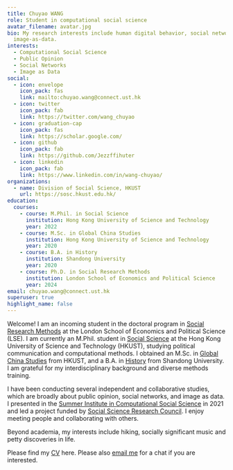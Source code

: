 ```yaml
---
title: Chuyao WANG
role: Student in computational social science
avatar_filename: avatar.jpg
bio: My research interests include human digital behavior, social networks and
  image-as-data.
interests:
  - Computational Social Science
  - Public Opinion
  - Social Networks
  - Image as Data
social:
  - icon: envelope
    icon_pack: fas
    link: mailto:chuyao.wang@connect.ust.hk
  - icon: twitter
    icon_pack: fab
    link: https://twitter.com/wang_chuyao
  - icon: graduation-cap
    icon_pack: fas
    link: https://scholar.google.com/
  - icon: github
    icon_pack: fab
    link: https://github.com/Jezzffihuter
  - icon: linkedin
    icon_pack: fab
    link: https://www.linkedin.com/in/wang-chuyao/
organizations:
  - name: Division of Social Science, HKUST
    url: https://sosc.hkust.edu.hk/
education:
  courses:
    - course: M.Phil. in Social Science
      institution: Hong Kong University of Science and Technology
      year: 2022
    - course: M.Sc. in Global China Studies
      institution: Hong Kong University of Science and Technology
      year: 2020
    - course: B.A. in History
      institution: Shandong University
      year: 2020
    - course: Ph.D. in Social Research Methods
      institution: London School of Economics and Political Science
      year: 2024
email: chuyao.wang@connect.ust.hk
superuser: true
highlight_name: false
---
```

Welcome! I am an incoming student in the doctoral program in [Social Research Methods](https://www.lse.ac.uk/Methodology/Study/PhD-Social-Research-Methods/PhD-Social-Research-Methods) at the London School of Economics and Political Science (LSE). I am currently an M.Phil. student in [Social Science](https://sosc.hkust.edu.hk/teaching_learning/mphil_social_science) at the Hong Kong University of Science and Technology (HKUST), studying political communication and computational methods. I obtained an M.Sc. in [Global China Studies](https://shss.hkust.edu.hk/tpg/mgcs/index) from HKUST, and a B.A. in [History](http://en.history.sdu.edu.cn/info/1006/1013.htm) from Shandong University. I am grateful for my interdisciplinary background and diverse methods training. 

I have been conducting several independent and collaborative studies, which are broadly about public opinion, social networks, and image as data. I presented in the [Summer Institute in Computational Social Science](https://sicss.io/) in 2021 and led a project funded by [Social Science Research Council](https://www.ssrc.org/). I enjoy meeting people and collaborating with others.

Beyond academia, my interests include hiking, socially significant music and petty discoveries in life.

Please find my [CV](https://github.com/Jezzffihuter/starter-academic-website/blob/master/static/uploads/CV-ChuyaoWANG-Dec2021.pdf) here. Please also [email me](<mailto: chuyao.wang@connect.ust.hk>) for a chat if you are interested.